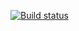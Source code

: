 [![Build status](https://ci.appveyor.com/api/projects/status/930so789dmqg0let?svg=true)](https://ci.appveyor.com/project/melezhikova/test-ci-2)

